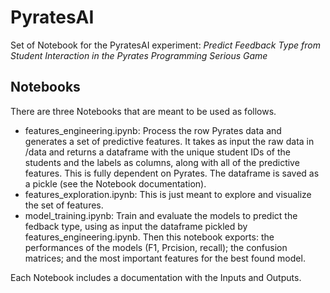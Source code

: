 # PyratesAI

Set of Notebook for the PyratesAI experiment: *Predict Feedback Type from Student Interaction in the Pyrates Programming Serious Game*

## Notebooks

There are three Notebooks that are meant to be used as follows.
- features_engineering.ipynb: Process the row Pyrates data and generates a set of predictive features. It takes as input the raw data in /data and returns a dataframe with the unique student IDs of the students and the labels as columns, along with all of the predictive features. This is fully dependent on Pyrates. The dataframe is saved as a pickle (see the Notebook documentation).
- features_exploration.ipynb: This is just meant to explore and visualize the set of features.
- model_training.ipynb: Train and evaluate the models to predict the fedback type, using as input the dataframe pickled by features_engineering.ipynb. Then this notebook exports: the performances of the models (F1, Prcision, recall); the confusion matrices; and the most important features for the best found model.

Each Notebook includes a documentation with the Inputs and Outputs.